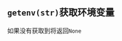 
<p id="vGRc4dcNovx4U7vjLeDZJB">

## `getenv(str)`获取环境变量

</p>

<p id="uBigjJx5tDZq5KEAvrv8QX">

如果没有获取到将返回`None`

</p>

<p id="vpyU8nqQSdiSwh1k3fhRee">



</p>
